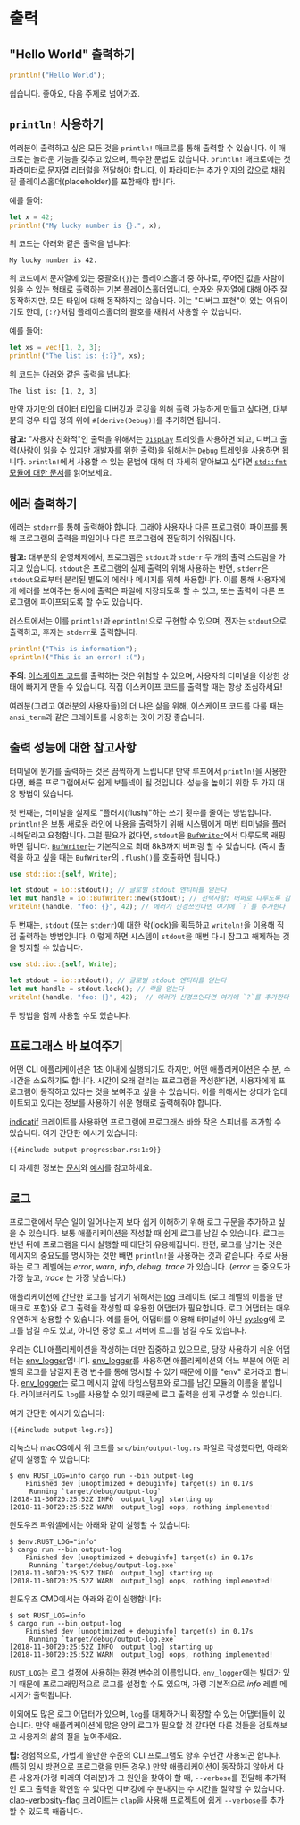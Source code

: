 # 출력

## "Hello World" 출력하기

```rust
println!("Hello World");
```

쉽습니다. 좋아요, 다음 주제로 넘어가죠.

## `println!` 사용하기

여러분이 출력하고 싶은 모든 것을 `println!` 매크로를
통해 출력할 수 있습니다.
이 매크로는 놀라운 기능을 갖추고 있으며,
특수한 문법도 있습니다.
`println!` 매크로에는 첫 파라미터로 문자열 리터럴을 전달해야 합니다.
이 파라미터는 추가 인자의 값으로 채워질
플레이스홀더(placeholder)를 포함해야 합니다.

예를 들어:

```rust
let x = 42;
println!("My lucky number is {}.", x);
```

위 코드는 아래와 같은 출력을 냅니다:

```console
My lucky number is 42.
```

위 코드에서 문자열에 있는 중괄호(`{}`)는 플레이스홀더 중 하나로,
주어진 값을 사람이 읽을 수 있는 형태로 출력하는 기본 플레이스홀더입니다.
숫자와 문자열에 대해 아주 잘 동작하지만, 모든 타입에 대해 동작하지는 않습니다.
이는 "디버그 표현"이 있는 이유이기도 한데, `{:?}`처럼 플레이스홀더의 괄호를
채워서 사용할 수 있습니다.

예를 들어:

```rust
let xs = vec![1, 2, 3];
println!("The list is: {:?}", xs);
```

위 코드는 아래와 같은 출력을 냅니다:

```console
The list is: [1, 2, 3]
```

만약 자기만의 데이터 타입을 디버깅과 로깅을 위해 출력 가능하게 만들고 싶다면,
대부분의 경우 타입 정의 위에 `#[derive(Debug)]`를 추가하면 됩니다.

<aside>

**참고:**
"사용자 친화적"인 출력을 위해서는 [`Display`] 트레잇을 사용하면 되고,
디버그 출력(사람이 읽을 수 있지만 개발자를 위한 출력)을 위해서는 [`Debug`] 트레잇을 사용하면 됩니다.
`println!`에서 사용할 수 있는 문법에 대해 더 자세히 알아보고 싶다면
[`std::fmt` 모듈에 대한 문서][std::fmt]를 읽어보세요.

[`Display`]: https://doc.rust-lang.org/1.39.0/std/fmt/trait.Display.html
[`Debug`]: https://doc.rust-lang.org/1.39.0/std/fmt/trait.Debug.html
[std::fmt]: https://doc.rust-lang.org/1.39.0/std/fmt/index.html

</aside>

## 에러 출력하기

에러는 `stderr`를 통해 출력해야 합니다.
그래야 사용자나 다른 프로그램이 파이프를 통해
프로그램의 출력을 파일이나 다른 프로그램에 전달하기
쉬워집니다.

<aside>

**참고:**
대부분의 운영체제에서,
프로그램은 `stdout`과 `stderr` 두 개의 출력 스트림을 가지고 있습니다.
`stdout`은 프로그램의 실제 출력의 위해 사용하는 반면,
`stderr`은 `stdout`으로부터 분리된 별도의 에러나 메시지를 위해 사용합니다.
이를 통해 사용자에게 에러를 보여주는 동시에 출력은 파일에 저장되도록 할 수 있고,
또는 출력이 다른 프로그램에 파이프되도록 할 수도 있습니다.

</aside>

러스트에서는 이를 `println!`과 `eprintln!`으로 구현할 수 있으며,
전자는 `stdout`으로 출력하고,
후자는 `stderr`로 출력합니다.

```rust
println!("This is information");
eprintln!("This is an error! :(");
```

<aside>

**주의**:
[이스케이프 코드]를 출력하는 것은 위험할 수 있으며,
사용자의 터미널을 이상한 상태에 빠지게 만들 수 있습니다.
직접 이스케이프 코드를 출력할 때는 항상 조심하세요!

[이스케이프 코드]: https://ko.wikipedia.org/wiki/ANSI_%EC%9D%B4%EC%8A%A4%EC%BC%80%EC%9D%B4%ED%94%84_%EC%BD%94%EB%93%9C

여러분(그리고 여러분의 사용자들)의 더 나은 삶을 위해,
이스케이프 코드를 다룰 때는 `ansi_term`과 같은 크레이트를
사용하는 것이 가장 좋습니다.

</aside>

## 출력 성능에 대한 참고사항

터미널에 뭔가를 출력하는 것은 끔찍하게 느립니다!
만약 루프에서 `println!`을 사용한다면,
빠른 프로그램에서도 쉽게 보틀넥이 될 것입니다.
성능을 높이기 위한 두 가지 대응 방법이 있습니다.

첫 번째는, 터미널을 실제로 "플러시(flush)"하는
쓰기 횟수를 줄이는 방법입니다.
`println!`은 보통 새로운 라인에 내용을 출력하기 위해
시스템에게 매번 터미널을 플러시해달라고 요청합니다.
그럴 필요가 없다면, `stdout`을 [`BufWriter`]에서
다루도록 래핑하면 됩니다. [`BufWriter`]는 기본적으로
최대 8kB까지 버퍼링 할 수 있습니다.
(즉시 출력을 하고 싶을 때는 `BufWriter`의
`.flush()`를 호출하면 됩니다.)

```rust
use std::io::{self, Write};

let stdout = io::stdout(); // 글로벌 stdout 엔티티를 얻는다
let mut handle = io::BufWriter::new(stdout); // 선택사항: 버퍼로 다루도록 감싼다
writeln!(handle, "foo: {}", 42); // 에러가 신경쓰인다면 여기에 `?`를 추가한다
```

두 번째는,
`stdout` (또는 `stderr`)에 대한 락(lock)을 획득하고
`writeln!`을 이용해 직접 출력하는 방법입니다.
이렇게 하면 시스템이 `stdout`을 매번 다시 잠그고 해제하는 것을 방지할 수 있습니다.

```rust
use std::io::{self, Write};

let stdout = io::stdout(); // 글로벌 stdout 엔티티를 얻는다
let mut handle = stdout.lock(); // 락을 얻는다
writeln!(handle, "foo: {}", 42);  // 에러가 신경쓰인다면 여기에 `?`를 추가한다
```

두 방법을 함께 사용할 수도 있습니다.

[`BufWriter`]: https://doc.rust-lang.org/1.39.0/std/io/struct.BufWriter.html

## 프로그래스 바 보여주기

어떤 CLI 애플리케이션은 1초 이내에 실행되기도 하지만,
어떤 애플리케이션은 수 분, 수 시간을 소요하기도 합니다.
시간이 오래 걸리는 프로그램을 작성한다면,
사용자에게 프로그램이 동작하고 있다는 것을 보여주고 싶을 수 있습니다.
이를 위해서는 상태가 업데이트되고 있다는 정보를 사용하기
쉬운 형태로 출력해줘야 합니다.

[indicatif] 크레이트를 사용하면
프로그램에 프로그래스 바와
작은 스피너를 추가할 수 있습니다.
여기 간단한 예시가 있습니다:

```rust,ignore
{{#include output-progressbar.rs:1:9}}
```

더 자세한 정보는
[문서][indicatif docs]와 [예시][indicatif examples]를
참고하세요.


[indicatif]: https://crates.io/crates/indicatif
[indicatif docs]: https://docs.rs/indicatif
[indicatif examples]: https://github.com/console-rs/indicatif/tree/main/examples

## 로그

프로그램에서 무슨 일이 일어나는지 보다 쉽게 이해하기 위해
로그 구문을 추가하고 싶을 수 있습니다.
보통 애플리케이션을 작성할 때 쉽게 로그를 남길 수 있습니다.
로그는 반년 뒤에 프로그램을 다시 실행할 때 대단히 유용해집니다.
한편, 로그를 남기는 것은 메시지의 중요도를 명시하는 것만 빼면
`println!`을 사용하는 것과 같습니다.
주로 사용하는 로그 레벨에는 _error_, _warn_, _info_, _debug_, _trace_ 가 있습니다. (_error_ 는 중요도가 가장 높고, _trace_ 는 가장 낮습니다.)

애플리케이션에 간단한 로그를 남기기 위해서는
[log] 크레이트 (로그 레벨의 이름을 딴 매크로 포함)와 로그 출력을
작성할 때 유용한 어댑터가 필요합니다.
로그 어댑터는 매우 유연하게 상용할 수 있습니다.
예를 들어, 어댑터를 이용해 터미널이 아닌 [syslog]에 로그를 남길 수도 있고,
아니면 중앙 로그 서버에 로그를 남길 수도 있습니다.

[syslog]: https://ko.wikipedia.org/wiki/%EC%8B%9C%EC%8A%A4%EB%A1%9C%EA%B7%B8

우리는 CLI 애플리케이션을 작성하는 데만 집중하고 있으므로,
당장 사용하기 쉬운 어댑터는 [env_logger]입니다.
[env_logger]를 사용하면 애플리케이션의 어느 부분에 어떤 레벨의
로그를 남길지 환경 변수를 통해 명시할 수 있기 때문에 이를 "env" 로거라고 합니다.
[env_logger]는 로그 메시지 앞에 타임스탬프와
로그를 남긴 모듈의 이름을 붙입니다.
라이브러리도 `log`를 사용할 수 있기 때문에
로그 출력을 쉽게 구성할 수 있습니다.

[log]: https://crates.io/crates/log
[env_logger]: https://crates.io/crates/env_logger

여기 간단한 예시가 있습니다:

```rust,ignore
{{#include output-log.rs}}
```

리눅스나 macOS에서 위 코드를 `src/bin/output-log.rs` 파일로 작성했다면,
아래와 같이 실행할 수 있습니다:
```console
$ env RUST_LOG=info cargo run --bin output-log
    Finished dev [unoptimized + debuginfo] target(s) in 0.17s
     Running `target/debug/output-log`
[2018-11-30T20:25:52Z INFO  output_log] starting up
[2018-11-30T20:25:52Z WARN  output_log] oops, nothing implemented!
```

윈도우즈 파워셸에서는 아래와 같이 실행할 수 있습니다:
```console
$ $env:RUST_LOG="info"
$ cargo run --bin output-log
    Finished dev [unoptimized + debuginfo] target(s) in 0.17s
     Running `target/debug/output-log.exe`
[2018-11-30T20:25:52Z INFO  output_log] starting up
[2018-11-30T20:25:52Z WARN  output_log] oops, nothing implemented!
```

윈도우즈 CMD에서는 아래와 같이 실행합니다:
```console
$ set RUST_LOG=info
$ cargo run --bin output-log
    Finished dev [unoptimized + debuginfo] target(s) in 0.17s
     Running `target/debug/output-log.exe`
[2018-11-30T20:25:52Z INFO  output_log] starting up
[2018-11-30T20:25:52Z WARN  output_log] oops, nothing implemented!
```

`RUST_LOG`는 로그 설정에
사용하는 환경 변수의 이름입니다.
`env_logger`에는 빌더가 있기 때문에
프로그래밍적으로 로그를 설정할 수도 있으며,
가령 기본적으로 _info_ 레벨 메시지가 출력됩니다.

이외에도 많은 로그 어댑터가 있으며,
`log`를 대체하거나 확장할 수 있는 어댑터들이 있습니다.
만약 애플리케이션에 많은 양의 로그가 필요할 것 같다면
다른 것들을 검토해보고 사용자의 삶의 질을 높여주세요.

<aside>

**팁:**
경험적으로, 가볍게 쓸만한 수준의 CLI 프로그램도 향후 수년간 사용되곤 합니다.
(특히 임시 방편으로 프로그램을 만든 경우.)
만약 애플리케이션이 동작하지 않아서 다른 사용자(가령 미래의 여러분)가 그 원인을 찾아야 할 때,
`--verbose`를 전달해 추가적인 로그 출력을 확인할 수 있다면 디버깅에 수 분내지는 수 시간을 절약할 수 있습니다.
[clap-verbosity-flag] 크레이트는 `clap`을 사용해 프로젝트에 쉽게 `--verbose`를 추가할 수 있도록 해줍니다.

[clap-verbosity-flag]: https://crates.io/crates/clap-verbosity-flag

</aside>
